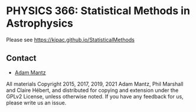 # PHYSICS 366: Statistical Methods in Astrophysics

Please see https://kipac.github.io/StatisticalMethods

## Contact

* [Adam Mantz](https://github.com/KIPAC/StatisticalMethods/issues/new?body=@abmantz)

All materials Copyright 2015, 2017, 2019, 2021 Adam Mantz, Phil Marshall 
and Claire Hébert, and distributed for copying and extension under the 
GPLv2 License, unless otherwise noted. If you have any feedback for us, 
please write us an issue.
